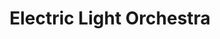 ---
title: "Electric Light Orchestra"
summary: "Electric Light Orchestra is a British rock group formed from in Birmingham, England, which released eleven studio albums between 1971 and 1986 and two more albums, in 2001 and in 2015, both which featured only and from the original lineup. Following the 2015 album release, the band has toured as Jeff Lynne's ELO. For Electric Light Orchestra's first tour is credited as 'Tour Manager', Richard Battle as 'Roadie' and Trevor Smith for sound. ELO was inducted to the Rock and Roll Hall of Fame in 2017."
image: "electric-light-orchestra.jpg"
---